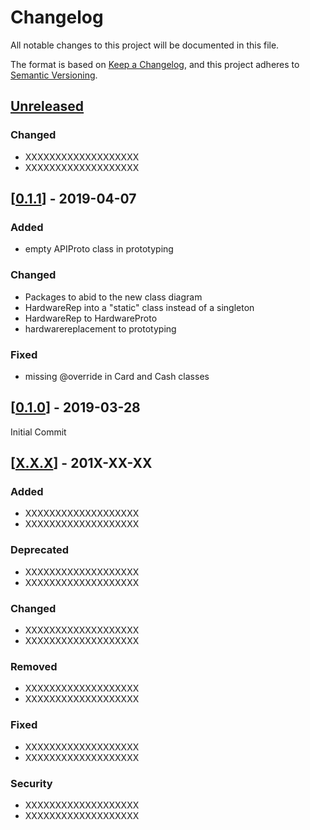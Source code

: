 # Changelog

All notable changes to this project will be documented in this file.

The format is based on [Keep a Changelog](https://keepachangelog.com/en/1.0.0/),
and this project adheres to [Semantic Versioning](https://semver.org/spec/v2.0.0.html).

## [Unreleased]

### Changed

- XXXXXXXXXXXXXXXXXXX
- XXXXXXXXXXXXXXXXXXX

## [[0.1.1]] - 2019-04-07

### Added

- empty APIProto class in prototyping
  
### Changed

- Packages to abid to the new class diagram
- HardwareRep into a "static" class instead of a singleton
- HardwareRep to HardwareProto
- hardwarereplacement to prototyping
  
### Fixed

- missing @override in Card and Cash classes

## [[0.1.0]] - 2019-03-28

Initial Commit

## [[X.X.X]] - 201X-XX-XX

### Added

- XXXXXXXXXXXXXXXXXXX
- XXXXXXXXXXXXXXXXXXX

### Deprecated

- XXXXXXXXXXXXXXXXXXX
- XXXXXXXXXXXXXXXXXXX

### Changed

- XXXXXXXXXXXXXXXXXXX
- XXXXXXXXXXXXXXXXXXX

### Removed

- XXXXXXXXXXXXXXXXXXX
- XXXXXXXXXXXXXXXXXXX

### Fixed

- XXXXXXXXXXXXXXXXXXX
- XXXXXXXXXXXXXXXXXXX

### Security

- XXXXXXXXXXXXXXXXXXX
- XXXXXXXXXXXXXXXXXXX

[Unreleased]: https://github.com/
[0.1.1]: https://github.com/TheDigitalPhoenixX/ASU2019_Software1Project/compare/master...hotfix/codeCleanup/main
[0.1.0]: https://github.com/
[X.X.X]: https://github.com/